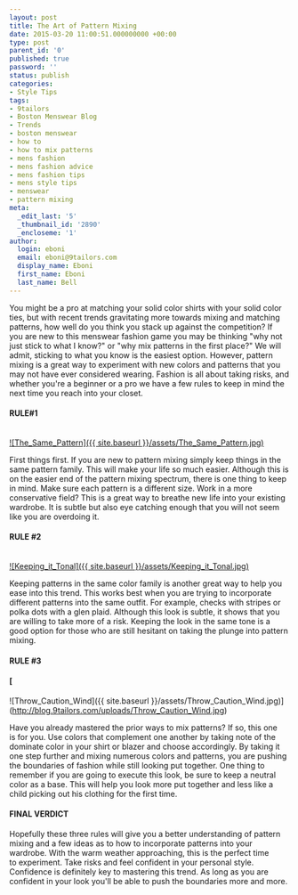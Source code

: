 ```yaml
---
layout: post
title: The Art of Pattern Mixing
date: 2015-03-20 11:00:51.000000000 +00:00
type: post
parent_id: '0'
published: true
password: ''
status: publish
categories:
- Style Tips
tags:
- 9tailors
- Boston Menswear Blog
- Trends
- boston menswear
- how to
- how to mix patterns
- mens fashion
- mens fashion advice
- mens fashion tips
- mens style tips
- menswear
- pattern mixing
meta:
  _edit_last: '5'
  _thumbnail_id: '2890'
  _encloseme: '1'
author:
  login: eboni
  email: eboni@9tailors.com
  display_name: Eboni
  first_name: Eboni
  last_name: Bell
---
```

You might be a pro at matching your solid color shirts with your solid color ties, but with recent trends gravitating more towards mixing and matching patterns, how well do you think you stack up against the competition? If you are new to this menswear fashion game you may be thinking "why not just stick to what I know?" or "why mix patterns in the first place?" We will admit, sticking to what you know is the easiest option. However, pattern mixing is a great way to experiment with new colors and patterns that you may not have ever considered wearing. Fashion is all about taking risks, and whether you're a beginner or a pro we have a few rules to keep in mind the next time you reach into your closet.

#### RULE#1  
[  
![The_Same_Pattern]({{ site.baseurl }}/assets/The_Same_Pattern.jpg)](http://blog.9tailors.com/uploads/The_Same_Pattern.jpg)

First things first. If you are new to pattern mixing simply keep things in the same pattern family. This will make your life so much easier. Although this is on the easier end of the pattern mixing spectrum, there is one thing to keep in mind. Make sure each pattern is a different size. Work in a more conservative field? This is a great way to breathe new life into your existing wardrobe. It is subtle but also eye catching enough that you will not seem like you are overdoing it.

#### RULE #2  
[  
![Keeping_it_Tonal]({{ site.baseurl }}/assets/Keeping_it_Tonal.jpg)](http://blog.9tailors.com/uploads/Keeping_it_Tonal.jpg)

Keeping patterns in the same color family is another great way to help you ease into this trend. This works best when you are trying to incorporate different patterns into the same outfit. For example, checks with stripes or polka dots with a glen plaid. Although this look is subtle, it shows that you are willing to take more of a risk. Keeping the look in the same tone is a good option for those who are still hesitant on taking the plunge into pattern mixing.

#### RULE #3

#### [  
![Throw_Caution_Wind]({{ site.baseurl }}/assets/Throw_Caution_Wind.jpg)](http://blog.9tailors.com/uploads/Throw_Caution_Wind.jpg)

Have you already mastered the prior ways to mix patterns? If so, this one is for you. Use colors that complement one another by taking note of the dominate color in your shirt or blazer and choose accordingly. By taking it one step further and mixing numerous colors and patterns, you are pushing the boundaries of fashion while still looking put together. One thing to remember if you are going to execute this look, be sure to keep a neutral color as a base. This will help you look more put together and less like a child picking out his clothing for the first time.

#### FINAL VERDICT

Hopefully these three rules will give you a better understanding of pattern mixing and a few ideas as to how to incorporate patterns into your wardrobe. With the warm weather approaching, this is the perfect time to experiment. Take risks and feel confident in your personal style. Confidence is definitely key to mastering this trend. As long as you are confident in your look you'll be able to push the boundaries more and more.